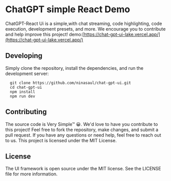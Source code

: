 # ChatGPT simple React Demo

ChatGPT-React Ui is a simple,with chat streaming, code highlighting, code execution, development presets, and more. We encourage you to contribute and help improve this project!
demo:[https://chat-gpt-ui-lake.vercel.app/](https://chat-gpt-ui-lake.vercel.app/)

## Developing

Simply clone the repository, install the dependencies, and run the development server:

```
  git clone https://github.com/ninasaul/chat-gpt-ui.git
  cd chat-gpt-ui
  npm install
  npm run dev
```

## Contributing

The source code is Very Simple™ 😀. We'd love to have you contribute to this project! Feel free to fork the repository, make changes, and submit a pull request. If you have any questions or need help, feel free to reach out to us.
This project is licensed under the MIT License.

## License

The UI framework is open source under the MIT license. See the LICENSE file for more information.
